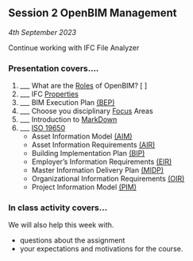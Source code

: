 ## Session 2 OpenBIM Management

*4th September 2023*

Continue working with IFC File Analyzer

### Presentation covers....

1. ___ What are the [Roles] of OpenBIM? [ ]
1. ___ IFC [Properties](/41934/Concepts/Properties)
1. ___ BIM Execution Plan [(BEP)](/41934/Concepts/BIMExecutionPlan)
1. ___ Choose you disciplinary [Focus] Areas
1. ___ Introduction to [MarkDown](/41934/Concepts/MarkDown)
1. ___ [ISO 19650](/41934/Concepts/ISO19650)
   * Asset Information Model [(AIM)](/41934/Concepts/AIM)
   * Asset Information Requirements [(AIR)](/41934/Concepts/AIR)
   * Building Implementation Plan [(BIP)](/41934/Concepts/BIP)
   * Employer’s Information Requirements [(EIR)​](/41934/Concepts/EIR)
   * Master Information Delivery Plan [(MIDP)](/41934/Concepts/MIDP)
   * Organizational Information Requirements [(OIR)​](/41934/Concepts/OIR)
   * Project Information Model [(PIM)](/41934/Concepts/PIM)
  
### In class activity covers...

We will also help this week with.
* questions about the assignment
* your expectations and motivations for the course.

[Roles]: /41934/Roles
[Focus]: /41934/Focus
